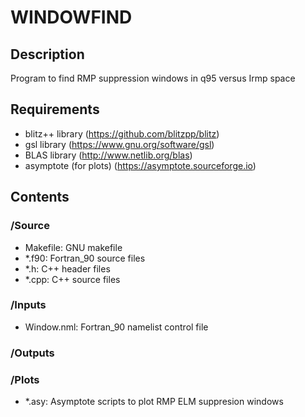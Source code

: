 # WINDOWFIND

## Description

   Program to find RMP suppression windows in q95 versus Irmp space
	 
## Requirements

   - blitz++ library (https://github.com/blitzpp/blitz)
   - gsl library (https://www.gnu.org/software/gsl)
   - BLAS library (http://www.netlib.org/blas)
   - asymptote (for plots) (https://asymptote.sourceforge.io)
   
## Contents
	  
### /Source

- Makefile: GNU makefile
- *.f90: Fortran_90 source files
- *.h: C++ header files
- *.cpp: C++ source files
	 
### /Inputs

- Window.nml: Fortran_90 namelist control file
  
### /Outputs

	  
### /Plots

 - *.asy: Asymptote scripts to plot RMP ELM suppresion windows
